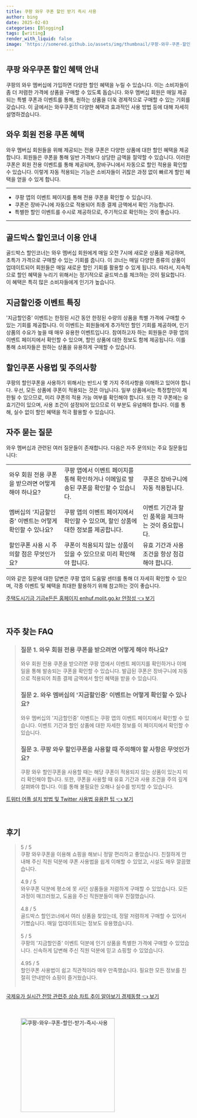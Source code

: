 ```yaml
---
title: 쿠팡 와우 쿠폰 할인 받기 즉시 사용
author: bing
date: 2025-02-03
categories: [Blogging]
tags: [writing]
render_with_liquid: false
image: 'https://somered.github.io/assets/img/thumbnail/쿠팡-와우-쿠폰-할인-받기-즉시-사용.webp'
---
```



<h2 id='쿠팡 와우쿠폰 할인 혜택 안내'>쿠팡 와우쿠폰 할인 혜택 안내</h2>

<p>쿠팡의 와우 멤버십에 가입하면 다양한 할인 혜택을 누릴 수 있습니다. 이는 소비자들이 좀 더 저렴한 가격에 상품을 구매할 수 있도록 돕습니다. 와우 멤버십 회원은 매일 제공되는 특별 쿠폰과 이벤트를 통해, 원하는 상품을 더욱 경제적으로 구매할 수 있는 기회를 갖습니다. 이 글에서는 와우쿠폰의 다양한 혜택과 효과적인 사용 방법 등에 대해 자세히 설명하겠습니다.</p>

<h2 id='와우 회원 전용 쿠폰 혜택'>와우 회원 전용 쿠폰 혜택</h2>

<p>와우 멤버십 회원들을 위해 제공되는 전용 쿠폰은 다양한 상품에 대한 할인 혜택을 제공합니다. 회원들은 쿠폰을 통해 일반 가격보다 상당한 금액을 절약할 수 있습니다. 이러한 쿠폰은 회원 전용 이벤트를 통해 제공되며, 장바구니에서 자동으로 할인 적용을 확인할 수 있습니다. 이렇게 자동 적용되는 기능은 소비자들이 귀찮은 과정 없이 빠르게 할인 혜택을 얻을 수 있게 합니다.</p>

<hr />

<ul>
    <li>쿠팡 앱의 이벤트 페이지를 통해 전용 쿠폰을 확인할 수 있습니다.</li>
    <li>쿠폰은 장바구니에 자동으로 적용되어 최종 결제 금액에서 확인 가능합니다.</li>
    <li>특별한 할인 이벤트를 수시로 제공하므로, 주기적으로 확인하는 것이 좋습니다.</li>
</ul>

<hr />

<h2 id='골드박스 할인코너 이용 안내'>골드박스 할인코너 이용 안내</h2>

<p>골드박스 할인코너는 와우 멤버십 회원에게 매일 오전 7시에 새로운 상품을 제공하며, 초특가 가격으로 구매할 수 있는 기회를 줍니다. 이 코너는 매일 다양한 종류의 상품이 업데이트되어 회원들은 매일 새로운 할인 기회를 활용할 수 있게 됩니다. 따라서, 지속적으로 할인 혜택을 누리기 위해서는 정기적으로 골드박스를 체크하는 것이 필요합니다. 이 혜택은 특히 많은 소비자들에게 인기가 높습니다.</p>

<h2 id='지금할인중 이벤트 특징'>지금할인중 이벤트 특징</h2>

<p>'지금할인중' 이벤트는 한정된 시간 동안 한정된 수량의 상품을 특별 가격에 구매할 수 있는 기회를 제공합니다. 이 이벤트는 회원들에게 추가적인 할인 기회를 제공하며, 인기 상품의 수요가 높을 때 매우 유용한 이벤트입니다. 참여하고자 하는 회원들은 쿠팡 앱의 이벤트 페이지에서 확인할 수 있으며, 할인 상품에 대한 정보도 함께 제공됩니다. 이를 통해 소비자들은 원하는 상품을 유용하게 구매할 수 있습니다.</p>

<h2 id='할인쿠폰 사용법 및 주의사항'>할인쿠폰 사용법 및 주의사항</h2>

<p>쿠팡의 할인쿠폰을 사용하기 위해서는 반드시 몇 가지 주의사항을 이해하고 있어야 합니다. 우선, 모든 상품에 쿠폰이 적용되는 것은 아닙니다. 일부 상품에서는 특정할인이 제한될 수 있으므로, 미리 쿠폰의 적용 가능 여부를 확인해야 합니다. 또한 각 쿠폰에는 유효기간이 있으며, 사용 조건이 설정되어 있으므로 이 부분도 유념해야 합니다. 이를 통해, 실수 없이 할인 혜택을 적극 활용할 수 있습니다.</p>

<h2 id='자주 묻는 질문'>자주 묻는 질문</h2>

<p>와우 멤버십과 관련된 여러 질문들이 존재합니다. 다음은 자주 문의되는 주요 질문들입니다:</p>

<table>
    <tr>
        <td>와우 회원 전용 쿠폰을 받으려면 어떻게 해야 하나요?</td>
        <td>쿠팡 앱에서 이벤트 페이지를 통해 확인하거나 이메일로 발송된 쿠폰을 확인할 수 있습니다.</td>
        <td>쿠폰은 장바구니에 자동 적용됩니다.</td>
    </tr>
    <tr>
        <td>멤버십의 '지금할인중' 이벤트는 어떻게 확인할 수 있나요?</td>
        <td>쿠팡 앱의 이벤트 페이지에서 확인할 수 있으며, 할인 상품에 대한 정보를 제공합니다.</td>
        <td>이벤트 기간과 할인 품목을 체크하는 것이 중요합니다.</td>
    </tr>
    <tr>
        <td>할인쿠폰 사용 시 주의할 점은 무엇인가요?</td>
        <td>쿠폰이 적용되지 않는 상품이 있을 수 있으므로 미리 확인해야 합니다.</td>
        <td>유효 기간과 사용 조건을 항상 점검해야 합니다.</td>
    </tr>
</table>

<p>이와 같은 질문에 대한 답변은 쿠팡 앱의 도움말 센터를 통해 더 자세히 확인할 수 있으며, 각종 이벤트 및 혜택을 최대한 활용하기 위해 참고하는 것이 좋습니다.</p>


<p><a class="click-button" title="주택도시기금 기금e든든 홈페이지 enhuf.molit.go.kr 안정성" href="https://somered.github.io/posts/%EC%A3%BC%ED%83%9D%EB%8F%84%EC%8B%9C%EA%B8%B0%EA%B8%88-%EA%B8%B0%EA%B8%88e%EB%93%A0%EB%93%A0-%ED%99%88%ED%8E%98%EC%9D%B4%EC%A7%80-enhuf.molit.go.kr-%EC%95%88%EC%A0%95%EC%84%B1/" rel="dofollow">주택도시기금 기금e든든 홈페이지 enhuf.molit.go.kr 안정성 👈 보기</a></p><br>
<h2 id='자주_찾는_FAQ'>자주 찾는 FAQ</h2>
<div itemscope="" itemtype="https://schema.org/FAQPage"> 
<blockquote> 
<div itemscope="" itemprop="mainEntity" itemtype="https://schema.org/Question"> 
<h3 itemprop="name">질문 1. 와우 회원 전용 쿠폰을 받으려면 어떻게 해야 하나요?</h3> 
<div itemscope="" itemprop="acceptedAnswer" itemtype="https://schema.org/Answer"> 
<span itemprop="text"> 
<p>와우 회원 전용 쿠폰을 받으려면 쿠팡 앱에서 이벤트 페이지를 확인하거나 이메일을 통해 발송되는 쿠폰을 확인할 수 있습니다. 발급된 쿠폰은 장바구니에 자동으로 적용되어 최종 결제 금액에서 할인 혜택을 받을 수 있습니다.</p> 
</span> 
</div> 
</div> 
<div itemscope="" itemprop="mainEntity" itemtype="https://schema.org/Question"> 
<h3 itemprop="name">질문 2. 와우 멤버십의 '지금할인중' 이벤트는 어떻게 확인할 수 있나요?</h3> 
<div itemscope="" itemprop="acceptedAnswer" itemtype="https://schema.org/Answer"> 
<span itemprop="text"> 
<p>와우 멤버십의 '지금할인중' 이벤트는 쿠팡 앱의 이벤트 페이지에서 확인할 수 있습니다. 이벤트 기간과 할인 상품에 대한 자세한 정보를 이 페이지에서 확인할 수 있습니다.</p> 
</span> 
</div> 
</div> 
<div itemscope="" itemprop="mainEntity" itemtype="https://schema.org/Question"> 
<h3 itemprop="name">질문 3. 쿠팡 와우 할인쿠폰을 사용할 때 주의해야 할 사항은 무엇인가요?</h3> 
<div itemscope="" itemprop="acceptedAnswer" itemtype="https://schema.org/Answer"> 
<span itemprop="text"> 
<p>쿠팡 와우 할인쿠폰을 사용할 때는 해당 쿠폰이 적용되지 않는 상품이 있는지 미리 확인해야 합니다. 또한, 쿠폰을 사용할 때 유효 기간과 사용 조건을 주의 깊게 살펴봐야 합니다. 이를 통해 불필요한 오해나 실수를 방지할 수 있습니다.</p> 
</span> 
</div> 
</div> 
</blockquote> 
</div>
<p><a class="click-button" title="트위터 어플 설치 방법 및 Twitter 사용법 유용한 팁" href="https://somered.github.io/posts/%ED%8A%B8%EC%9C%84%ED%84%B0-%EC%96%B4%ED%94%8C-%EC%84%A4%EC%B9%98-%EB%B0%A9%EB%B2%95-%EB%B0%8F-Twitter-%EC%82%AC%EC%9A%A9%EB%B2%95-%EC%9C%A0%EC%9A%A9%ED%95%9C-%ED%8C%81/" rel="dofollow">트위터 어플 설치 방법 및 Twitter 사용법 유용한 팁 👈 보기</a></p><br>
<h2 id='후기'>후기</h2>
<div itemscope itemtype="https://schema.org/Product">
  <blockquote>
  <div itemprop="review" itemscope itemtype="https://schema.org/Review">
      <div itemprop="reviewRating" itemscope itemtype="https://schema.org/Rating"> <span itemprop="ratingValue">5</span> / <span itemprop="bestRating">5</span> </div>
      <span itemprop="reviewBody">쿠팡 와우쿠폰을 이용해 쇼핑을 해보니 정말 편리하고 좋았습니다. 친절하게 안내해 주신 직원 덕분에 쿠폰 사용법을 쉽게 이해할 수 있었고, 시설도 매우 깔끔했습니다.</span>
  </div>
  <br>
  <div itemprop="review" itemscope itemtype="https://schema.org/Review">
      <div itemprop="reviewRating" itemscope itemtype="https://schema.org/Rating"> <span itemprop="ratingValue">4.9</span> / <span itemprop="bestRating">5</span> </div>
      <span itemprop="reviewBody">와우쿠폰 덕분에 평소에 못 사던 상품들을 저렴하게 구매할 수 있었습니다. 모든 과정이 매끄러웠고, 도움을 주신 직원분들이 매우 친절했습니다.</span>
  </div>
  <br>
  <div itemprop="review" itemscope itemtype="https://schema.org/Review">
      <div itemprop="reviewRating" itemscope itemtype="https://schema.org/Rating"> <span itemprop="ratingValue">4.8</span> / <span itemprop="bestRating">5</span> </div>
      <span itemprop="reviewBody">골드박스 할인코너에서 여러 상품을 찾았는데, 정말 저렴하게 구매할 수 있어서 기뻤습니다. 매일 업데이트되는 정보도 유용했습니다.</span>
  </div>
  <br>
  <div itemprop="review" itemscope itemtype="https://schema.org/Review">
      <div itemprop="reviewRating" itemscope itemtype="https://schema.org/Rating"> <span itemprop="ratingValue">5</span> / <span itemprop="bestRating">5</span> </div>
      <span itemprop="reviewBody">쿠팡의 '지금할인중' 이벤트 덕분에 인기 상품을 특별한 가격에 구매할 수 있었습니다. 신속하게 답변해 주신 직원 덕분에 믿고 쇼핑할 수 있었습니다.</span>
  </div>
  <br>
  <div itemprop="review" itemscope itemtype="https://schema.org/Review">
      <div itemprop="reviewRating" itemscope itemtype="https://schema.org/Rating"> <span itemprop="ratingValue">4.95</span> / <span itemprop="bestRating">5</span> </div>
      <span itemprop="reviewBody">할인쿠폰 사용법이 쉽고 직관적이라 매우 만족했습니다. 필요한 모든 정보를 친절히 안내받아 쇼핑이 즐거웠습니다.</span>
  </div>
  <br>
  </blockquote>
</div>
<p><a class="click-button" title="국제유가 실시간 전망 관련주 상승 차트 추이 알아보기 경제동향" href="https://somered.github.io/posts/%EA%B5%AD%EC%A0%9C%EC%9C%A0%EA%B0%80-%EC%8B%A4%EC%8B%9C%EA%B0%84-%EC%A0%84%EB%A7%9D-%EA%B4%80%EB%A0%A8%EC%A3%BC-%EC%83%81%EC%8A%B9-%EC%B0%A8%ED%8A%B8-%EC%B6%94%EC%9D%B4-%EC%95%8C%EC%95%84%EB%B3%B4%EA%B8%B0-%EA%B2%BD%EC%A0%9C%EB%8F%99%ED%96%A5/" rel="dofollow">국제유가 실시간 전망 관련주 상승 차트 추이 알아보기 경제동향 👈 보기</a></p><br>
<figure class="image"><img src="https://somered.github.io/assets/img/thumbnail/쿠팡-와우-쿠폰-할인-받기-즉시-사용.webp" alt="쿠팡-와우-쿠폰-할인-받기-즉시-사용" width="256" height="256"></figure>